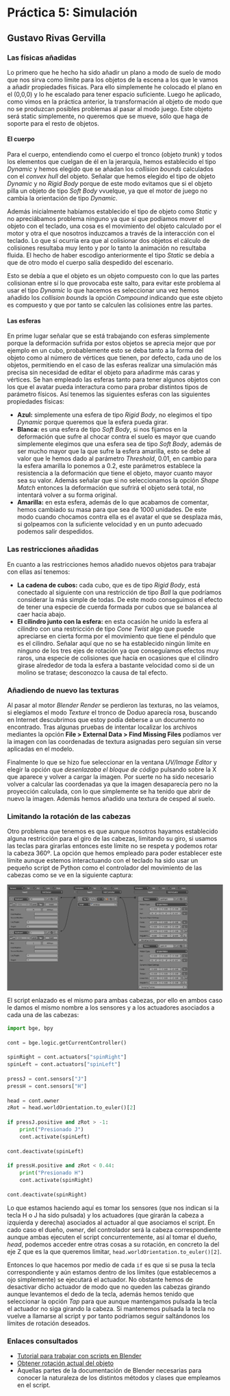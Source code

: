 # Práctica 5: Simulación
## Gustavo Rivas Gervilla

### Las físicas añadidas

Lo primero que he hecho ha sido añadir un plano a modo de suelo de modo que nos sirva como límite para los objetos de la escena a los que le vamos a añadir propiedades físicas. Para ello simplemente he colocado el plano en el (0,0,0) y lo he escalado para tener espacio suficiente. Luego he aplicado, como vimos en la práctica anterior, la transformación al objeto de modo que no se produzcan posibles problemas al pasar al modo juego. Este objeto será static simplemente, no queremos que se mueve, sólo que haga de soporte para el resto de objetos.

#### El cuerpo

Para el cuerpo, entendiendo como el cuerpo el tronco (objeto *trunk*) y todos los elementos que cuelgan de él en la jerarquía, hemos establecido el tipo *Dynamic* y hemos elegido que se añadan los *collision bounds* calculados con el *convex hull* del objeto. Señalar que hemos elegido el tipo de objeto *Dynamic* y no *Rigid Body* porque de este modo evitamos que si el objeto pilla un objeto de tipo *Soft Body* vvuelque, ya que el motor de juego no cambia la orientación de tipo *Dynamic*.

Además inicialmente habíamos establecido el tipo de objeto como *Static* y no apreciábamos problema ninguno ya que sí que podíamos mover el objeto con el teclado, una cosa es el movimiento del objeto calculado por el motor y otra el que nosotros induzcamos a través de la interacción con el teclado. Lo que sí ocurría era que al colisionar dos objetos el cálculo de colisiones resultaba muy lento y por lo tanto la animación no resultaba fluida. El hecho de haber escodigo anteriormente el tipo *Static* se debía a que de otro modo el cuerpo salía despedido del escenario.

Esto se debía a que el objeto es un objeto compuesto con lo que las partes colisionan entre sí lo que provocaba este salto, para evitar este problema al usar el tipo *Dynamic* lo que hacemos es seleccionar una vez hemos añadido los *collision bounds* la opción *Compound* indicando que este objeto es compuesto y que por tanto se calculen las colisiones entre las partes.

#### Las esferas

En prime lugar señalar que se está trabajando con esferas simplemente porque la deformación sufrida por estos objetos se aprecia mejor que por ejemplo en un cubo, probablemente esto se deba tanto a la forma del objeto como al número de vértices que tienen, por defecto, cada uno de los objetos, permitiendo en el caso de las esferas realizar una simulación más precisa sin necesidad de editar el objeto para añadirme más caras y vértices. Se han empleado las esferas tanto para tener algunos objetos con los que el avatar pueda interactura como para probar distintos tipos de parámetro físicos. Así tenemos las siguientes esferas con las siguientes propiedades físicas:

* **Azul:** simplemente una esfera de tipo *Rigid Body*, no elegimos el tipo *Dynamic* porque queremos que la esfera pueda girar.
* **Blanca:** es una esfera de tipo *Soft Body*, si nos fijamos en la deformación que sufre al chocar contra el suelo es mayor que cuando simplemente elegimos que una esfera sea de tipo *Soft Body*, además de ser mucho mayor que la que sufre la esfera amarilla, esto se debe al valor que le hemos dado al parámetro *Threshold*, 0.01, en cambio para la esfera amarilla lo ponemos a 0.2, este parámetros establece la resistencia a la deformación que tiene el objeto, mayor cuanto mayor sea su valor. Además señalar que si no seleccionamos la opción *Shape Match* entonces la deformación que sufrirá el objeto será total, no intentará volver a su forma original.
* **Amarilla:** en esta esfera, además de lo que acabamos de comentar, hemos cambiado su masa para que sea de 1000 unidades. De este modo cuando chocamos contra ella es el avatar el que se desplaza más, si golpeamos con la suficiente velocidad y en un punto adecuado podemos salir despedidos.

### Las restricciones añadidas

En cuanto a las restricciones hemos añadido nuevos objetos para trabajar con ellas así tenemos:

* **La cadena de cubos:** cada cubo, que es de tipo *Rigid Body*, está conectado al siguiente con una restricción de tipo *Ball* la que podríamos considerar la más simple de todas. De este modo conseguimos el efecto de tener una especie de cuerda formada por cubos que se balancea al caer hacia abajo.
* **El cilindro junto con la esfera:** en esta ocasión he unido la esfera al cilindro con una restricción de tipo *Cone Twist* algo que puede apreciarse en cierta forma por el movimiento que tiene el péndulo que es el cilindro. Señalar aquí que no se ha establecido ningún límite en ninguno de los tres ejes de rotación ya que conseguíamos efectos muy raros, una especie de colisiones que hacía en ocasiones que el cilindro girase alrededor de toda la esfera a bastante velocidad como si de un molino se tratase; desconozco la causa de tal efecto.

### Añadiendo de nuevo las texturas

Al pasar al motor *Blender Render* se perdieron las texturas, no las veíamos, si elegíamos el modo *Texture* el tronco de Doduo aparecía rosa, buscando en Internet descubrimos que estoy podía deberse a un documento no encontrado. Tras algunas pruebas de intentar localizar los archivos mediantes la opción **File > External Data > Find Missing Files** podíamos ver la imagen con las coordenadas de textura asignadas pero seguían sin verse aplicadas en el modelo.

Finalmente lo que se hizo fue seleccionar en la ventana *UV/Image Editor* y elegir la opción que *desenlazaba el bloque de código* pulsando sobre la X que aparece y volver a cargar la imagen. Por suerte no ha sido necesario volver a calcular las coordenadas ya que la imagen desaparecía pero no la proyección calculada, con lo que simplemente se ha tenido que abrir de nuevo la imagen. Además hemos añadido una textura de cesped al suelo.

### Limitando la rotación de las cabezas

Otro problema que tenemos es que aunque nosotros hayamos establecido alguna restricción para el giro de las cabezas, limitando su giro, si usamos las teclas para girarlas entonces este límite no se respeta y podemos rotar la cabeza 360º. La opción que hemos empleado para poder establecer este límite aunque estemos interactuando con el teclado ha sido usar un pequeño script de Python como el controlador del movimiento de las cabezas como se ve en la siguiente captura:

<div align=center>
<img src="img/controladorTipoScript.png" align="middle"/>
</div>

El script enlazado es el mismo para ambas cabezas, por ello en ambos caso le damos el mismo nombre a los sensores y a los actuadores asociados a cada una de las cabezas:

```python
import bge, bpy

cont = bge.logic.getCurrentController()

spinRight = cont.actuators["spinRight"]
spinLeft = cont.actuators["spinLeft"]

pressJ = cont.sensors["J"]
pressH = cont.sensors["H"]

head = cont.owner
zRot = head.worldOrientation.to_euler()[2]

if pressJ.positive and zRot > -1:
    print("Presionado J")
    cont.activate(spinLeft)

cont.deactivate(spinLeft)
    
if pressH.positive and zRot < 0.44:
    print("Presionado H")
    cont.activate(spinRight)
    
cont.deactivate(spinRight)
```
Lo que estamos haciendo aquí es tomar los sensores (que nos indican si la tecla H o J ha sido pulsada) y los actuadores (que girarán la cabeza a izquierda y derecha) asociados al actuador al que asociamos el script. En cado caso el dueño, *owner*, del controlador será la cabeza correspondiente aunque ambas ejecuten el script concurrentemente, así al tomar el dueño, *head*, podemos acceder entre otras cosas a su rotación, en concreto la del eje Z que es la que queremos limitar, `head.worldOrientation.to_euler()[2]`.

Entonces lo que hacemos por medio de cada `if` es que si se pusa la tecla correspondiente y aún estamos dentro de los límites (que establecemos a ojo simplemente) se ejecutará el actuador. No obstante hemos de desactivar dicho actuador de modo que no queden las cabezas girando aunque levantemos el dedo de la tecla, además hemos tenido que seleccionar la opción *Tap* para que aunque mantengamos pulsada la tecla el actuador no siga girando la cabeza. Si mantenemos pulsada la tecla no vuelve a llamarse al script y por tanto podríamos seguir saltándonos los límites de rotación deseados.

### Enlaces consultados

* [Tutorial para trabajar con scripts en Blender](https://cgmasters.net/free-tutorials/python-scripting/)
* [Obtener rotación actual del objeto](https://blender.stackexchange.com/questions/459/get-the-rotation-of-an-object-in-the-game-engine)
* Aquellas partes de la documentación de Blender necesarias para conocer la naturaleza de los distintos métodos y clases que empleamos en el script.
